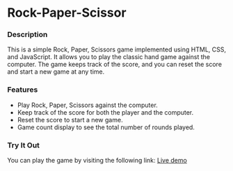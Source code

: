 # Rock-Paper-Scissor

### Description
This is a simple Rock, Paper, Scissors game implemented using HTML, CSS, and JavaScript. It allows you to play the classic hand game against the computer. The game keeps track of the score, and you can reset the score and start a new game at any time.

### Features
- Play Rock, Paper, Scissors against the computer.
- Keep track of the score for both the player and the computer.
- Reset the score to start a new game.
- Game count display to see the total number of rounds played.

### Try It Out
You can play the game by visiting the following link: [Live demo](https://rock-paper-scissor-chaya.netlify.app/)
